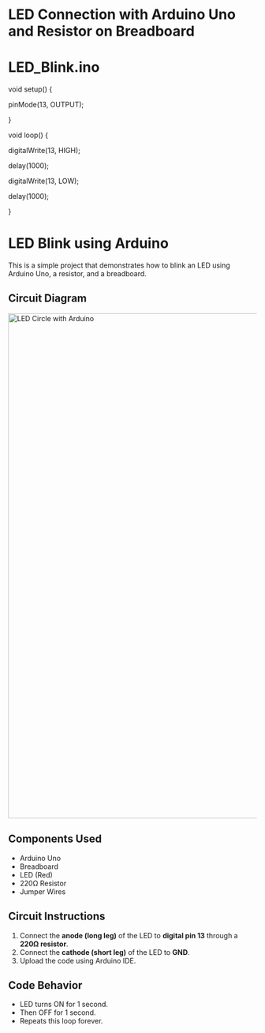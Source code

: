 # LED Connection with Arduino Uno and Resistor on Breadboard
# LED_Blink.ino

void setup() {

  pinMode(13, OUTPUT);
  
  }

void loop() {

  digitalWrite(13, HIGH);
  
  delay(1000);
  
  digitalWrite(13, LOW);  
  
  delay(1000);      
  
}

#  LED Blink using Arduino

This is a simple project that demonstrates how to blink an LED using Arduino Uno, a resistor, and a breadboard.

## Circuit Diagram
<img width="1536" height="1024" alt="LED Circle with Arduino" src="https://github.com/user-attachments/assets/81d12f04-4117-4e91-87dc-d1a9e1391ffe" />

## Components Used
- Arduino Uno
- Breadboard
- LED (Red)
- 220Ω Resistor
- Jumper Wires

##  Circuit Instructions
1. Connect the **anode (long leg)** of the LED to **digital pin 13** through a **220Ω resistor**.
2. Connect the **cathode (short leg)** of the LED to **GND**.
3. Upload the code using Arduino IDE.

## Code Behavior
- LED turns ON for 1 second.
- Then OFF for 1 second.
- Repeats this loop forever.

